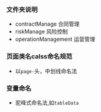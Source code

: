### 文件夹说明
* contractManage 合同管理
* riskManage 风险控制
* operationManagement 运营管理

### 页面类名calss命名规范
* 以``page-``头，中划线命名法

### 变量命名
* 驼峰式命名法,如``tableData``
